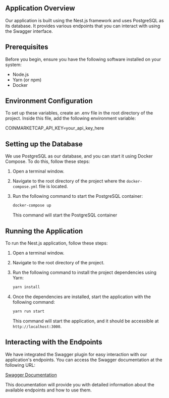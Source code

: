 ## Application Overview

Our application is built using the Nest.js framework and uses PostgreSQL as its database. It provides various endpoints that you can interact with using the Swagger interface.

## Prerequisites

Before you begin, ensure you have the following software installed on your system:

- Node.js
- Yarn (or npm)
- Docker

## Environment Configuration
 To set up these variables, create an .env file in the root directory of the project. Inside this file, add the following environment variable:

COINMARKETCAP_API_KEY=your_api_key_here

## Setting up the Database

We use PostgreSQL as our database, and you can start it using Docker Compose. To do this, follow these steps:

1. Open a terminal window.

2. Navigate to the root directory of the project where the `docker-compose.yml` file is located.

3. Run the following command to start the PostgreSQL container:

   ```bash
   docker-compose up
   ```

   This command will start the PostgreSQL container

## Running the Application

To run the Nest.js application, follow these steps:

1. Open a terminal window.

2. Navigate to the root directory of the project.

3. Run the following command to install the project dependencies using Yarn:

   ```bash
   yarn install
   ```

4. Once the dependencies are installed, start the application with the following command:

   ```bash
   yarn run start
   ```

   This command will start the application, and it should be accessible at `http://localhost:3000`.

## Interacting with the Endpoints

We have integrated the Swagger plugin for easy interaction with our application's endpoints. You can access the Swagger documentation at the following URL:

[Swagger Documentation](http://localhost:3000/api/)

This documentation will provide you with detailed information about the available endpoints and how to use them.
